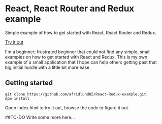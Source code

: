 # React, React Router and Redux example

Simple example of how to get started with React, React Router and Redux.

[Try it out](http://afridlund85.github.io/React-Redux-example/)

I'm a beginner; frustrated beginner that could not find any simple, small examples on how to get started with React and Redux. This is my own example of a small application that I hope can help others getting past that big initial hurdle with a little bit more ease.

## Getting started

```
git clone https://github.com/afridlund85/React-Redux-example.git
npm install
```

Open index.html to try it out, browse the code to figure it out.

##TO-DO
Write some more here...